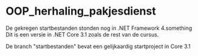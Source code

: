 # OOP_herhaling_pakjesdienst

De gekregen startbestanden stonden nog in .NET Framework 4.something
Dit is een versie in .NET Core 3.1 zoals de rest van de cursus.

De branch "startbestanden" bevat een gelijkaardig startproject in Core 3.1
